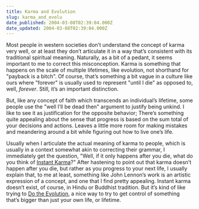```yaml
---
title: Karma and Evolution
slug: karma_and_evolu
date_published: 2004-03-08T02:39:04.000Z
date_updated: 2004-03-08T02:39:04.000Z
---
```


Most people in western societies don’t understand the concept of karma very well, or at least they don’t articulate it in a way that’s consistent with its traditional spiritual meaning. Naturally, as a bit of a pedant, it seems important to me to correct this misconception. Karma is something that happens on the scale of multiple lifetimes, like evolution, not shorthand for "payback is a bitch". Of course, that’s something a bit vague in a culture like ours where "forever" is usually used to represent "until I die" as opposed to, well, *forever*. Still, it’s an important distinction.

But, like any concept of faith which transcends an individual’s lifetime, some people use the "well I’ll be dead then" argument to justify being unkind. I like to see it as justification for the opposite behavior; There’s something quite appealing about the sense that progress is based on the sum total of your decisions and actions. Leaves a little more room for making mistakes and meandering around a bit while figuring out how to live one’s life.

Usually when I articulate the actual meaning of karma to people, which is usually in a context somewhat akin to correcting their grammar, I immediately get the question, "Well, if it only happens after you die, what do you think of [Instant Karma](http://www.amazon.com/exec/obidos/ASIN/B0000457L2/2020-20/)?" After hastening to point out that karma doesn’t happen after you die, but rather as you progress to your next life, I usually explain that, to me at least, something like John Lennon’s work is an artistic expression of a concept, and one that I find pretty appealing. Instant karma doesn’t exist, of course, in Hindu or Buddhist tradition. But it’s kind of like trying to [Do the Evolution](http://www.sonymusic.com/artists/PearlJam/chords/dtevid.html), a nice way to try to get control of something that’s bigger than just your own life, or lifetime.
